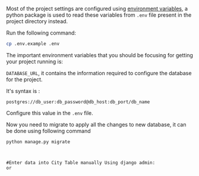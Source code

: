 Most of the project settings are configured using [environment variables](https://www.geeksforgeeks.org/environment-variables-in-linux-unix/), a python package is used to read these variables from `.env` file present in the project directory instead.

Run the following command:

```bash
cp .env.example .env
```

The important environment variables that you should be focusing for getting your project running is:

`DATABASE_URL`, it contains the information required to configure the database for the project.

It's syntax is :

```
postgres://db_user:db_password@db_host:db_port/db_name
```

Configure this value in the `.env` file.

Now you need to migrate to apply all the changes to new database, it can be done using following command

```
python manage.py migrate



#Enter data into City Table manually Using django admin:
or
